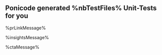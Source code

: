## Ponicode generated %nbTestFiles% Unit-Tests for you

%prLinkMessage%

%insightsMessage%

%ctaMessage%

